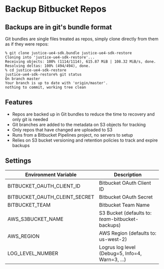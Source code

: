 # Backup Bitbucket Repos

## Backups are in git's bundle format
Git bundles are single files treated as repos, simply clone directly from them as if they were repos:

    % git clone justice-ue4-sdk.bundle justice-ue4-sdk-restore
    Cloning into 'justice-ue4-sdk-restore'...
    Receiving objects: 100% (1114/1114), 615.87 MiB | 108.32 MiB/s, done.
    Resolving deltas: 100% (494/494), done.
    % cd justice-ue4-sdk-restore
    justice-ue4-sdk-restore% git status
    On branch master
    Your branch is up to date with 'origin/master'.
    nothing to commit, working tree clean

## Features
- Repos are backed up in Git bundles to reduce the time to recovery and only git is needed
- Git branches are added to the metadata on S3 objects for tracking
- Only repos that have changed are uploaded to S3
- Runs from a Bitbucket Pipelines project, no servers to setup
- Relies on S3 bucket versioning and retention policies to track and expire backups 

## Settings
| Environment Variable           | Description                                      |
| ------------------------------| ------------------------------------------------- |
| BITBUCKET_OAUTH_CLIENT_ID     | Bitbucket OAuth Client ID                         |
| BITBUCKET_OAUTH_CLEINT_SECRET | Bitbucket OAuth Secret                            |
| BITBUCKET_TEAM                | Bitbucket Team Name                               |
| AWS_S3BUCKET_NAME             | S3 Bucket (defaults to: _team_-bitbucket-backups) |
| AWS_REGION                    | AWS Region (defaults to: us-west-2)               |
| LOG_LEVEL_NUMBER              | Logrus log level (Debug=5, Info=4, Warn=3, ...)   |

